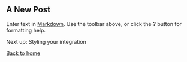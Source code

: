 ## A New Post

Enter text in [Markdown](http://daringfireball.net/projects/markdown/). Use the toolbar above, or click the **?** button for formatting help.

Next up: Styling your integration

[Back to home](https://github.com/oneworldmarket/idibu-v3-api/blob/master/stuff/iFrame%20integration/README.md)
